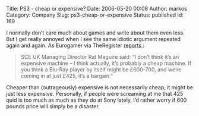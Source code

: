 Title: PS3 - cheap or expensive?
Date: 2006-05-20 00:08
Author: markos
Category: Company
Slug: ps3-cheap-or-expensive
Status: published
Id: 169

<div>
 <p>
  I normally don’t care much about games and write about them even less. But I get really annoyed when I see the same idiotic argument repeated again and again. As Eurogamer via TheRegister
  <a href="http://www.reghardware.co.uk/2006/05/18/sony_reveals_uk_ps3_pricing//">
   reports
  </a>
  :
 </p>
 <blockquote>
  <p>
   SCE UK Managing Director Rat Maguire said: “I don’t think it’s an expensive machine – I think actually, it’s probably a cheap machine. If you think a Blu-Ray player by itself might be £600-700, and we’re coming in at just £425, it’s a bargain.”
  </p>
 </blockquote>
 <p>
  Cheaper than (outrageously) expensive is not necessarily cheap, it might be just less expensive. Personally, if people were screaming at me that 425 quid is too much as much as they do at Sony lately, I’d rather worry if 600 pounds price will simply be a disaster.
 </p>
</div>

